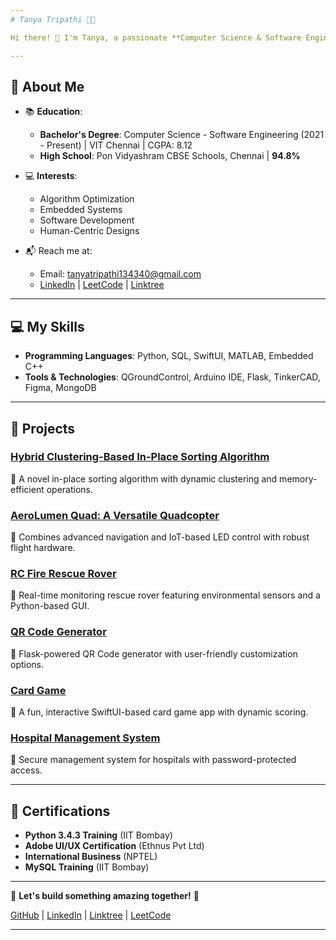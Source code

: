 ```yaml
---
# Tanya Tripathi 👩‍💻

Hi there! 👋 I'm Tanya, a passionate **Computer Science & Software Engineering** student at **Vellore Institute of Technology, Chennai**. I specialize in creating innovative projects that solve real-world problems using technology. Welcome to my GitHub, where you'll find my explorations and contributions in software development, embedded systems, and algorithm design.

---
```


## 🌟 About Me

- 📚 **Education**:  
  - **Bachelor's Degree**: Computer Science - Software Engineering (2021 - Present) | VIT Chennai | CGPA: 8.12  
  - **High School**: Pon Vidyashram CBSE Schools, Chennai | **94.8%**  

- 💻 **Interests**:  
  - Algorithm Optimization  
  - Embedded Systems  
  - Software Development  
  - Human-Centric Designs  

- 📬 Reach me at:  
  - Email: [tanyatripathi134340@gmail.com](mailto:tanyatripathi134340@gmail.com)  
  - [LinkedIn](https://www.linkedin.com/in/tanya134340/) | [LeetCode](https://leetcode.com/u/Tanya134340/) | [Linktree](https://linktr.ee/tanya134340)  

---

## 💻 My Skills

- **Programming Languages**: Python, SQL, SwiftUI, MATLAB, Embedded C++  
- **Tools & Technologies**: QGroundControl, Arduino IDE, Flask, TinkerCAD, Figma, MongoDB  

---

## 🚀 Projects  

### [Hybrid Clustering-Based In-Place Sorting Algorithm](https://github.com/Tanya0139/hybrid_clustering_based_in-place_sorting_algorithm/tree/main)  
🔹 A novel in-place sorting algorithm with dynamic clustering and memory-efficient operations.  

### [AeroLumen Quad: A Versatile Quadcopter](https://github.com/Tanya0139/AeroLumenQuad-A-QuadCopter-project/tree/main)  
🔹 Combines advanced navigation and IoT-based LED control with robust flight hardware.  

### [RC Fire Rescue Rover](https://github.com/Tanya0139/RC-Fire-Rescue-Rover)  
🔹 Real-time monitoring rescue rover featuring environmental sensors and a Python-based GUI.  

### [QR Code Generator](https://github.com/Tanya0139/QR_code_generator_with_custom_user-input)  
🔹 Flask-powered QR Code generator with user-friendly customization options.  

### [Card Game](https://github.com/Tanya0139/Card_game)  
🔹 A fun, interactive SwiftUI-based card game app with dynamic scoring.  

### [Hospital Management System](https://github.com/Tanya0139/hsp)  
🔹 Secure management system for hospitals with password-protected access.

---

## 📜 Certifications

- **Python 3.4.3 Training** (IIT Bombay)  
- **Adobe UI/UX Certification** (Ethnus Pvt Ltd)  
- **International Business** (NPTEL)  
- **MySQL Training** (IIT Bombay)  

---

🌟 **Let's build something amazing together!** 🌟

[GitHub](https://github.com/Tanya0139) | [LinkedIn](https://www.linkedin.com/in/tanya134340/) | [Linktree](https://linktr.ee/tanya134340) | [LeetCode](https://leetcode.com/u/Tanya134340/)  

--- 
